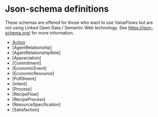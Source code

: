 # Json-schema definitions

These schemas are offered for those who want to use ValueFlows but are not using Linked Open Data / Semantic Web technology.  See https://json-schema.org/ for more information.

* [Action](specification/action.md)
* [AgentRelationship]
* [AgentRelationshipRole]
* [Appreciation]
* [Commitment]
* [EconomicEvent]
* [EconomicResource]
* [Fulfillment]
* [Intent]
* [Process]
* [RecipeFlow]
* [RecipeProcess]
* [ResourceSpecification]
* [Satisfaction]
